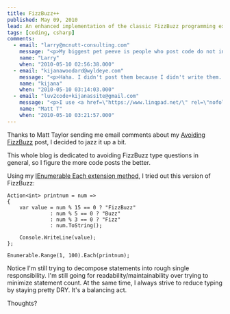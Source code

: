 ```yaml
---
title: FizzBuzz++
published: May 09, 2010
lead: An enhanced implementation of the classic FizzBuzz programming exercise, demonstrating more elegant solutions using C# extension methods and functional programming concepts.
tags: [coding, csharp]
comments:
  - email: "larry@mcnutt-consulting.com"
    message: "<p>My biggest pet peeve is people who post code do not include the using/imports required to cut/paste/run the snippet!  I'm lazy!</p>"
    name: "Larry"
    when: "2010-05-10 02:56:38.000"
  - email: "kijanawoodard@wyldeye.com"
    message: "<p>Haha. I didn't post them because I didn't write them. Wrote it all in one file. I'm lazier!</p><p>Paste into static Main of your choice.</p>"
    name: "kijana"
    when: "2010-05-10 03:14:03.000"
  - email: "luv2code+kijanassite@gmail.com"
    message: "<p>I use <a href=\"https://www.linqpad.net/\" rel=\"nofollow\">linqpad</a><a> for these kinds of things.  It's pretty handy for pasting a code snippet and hitting \"run\".</a></p>"
    name: "Matt T"
    when: "2010-05-10 03:21:57.000"
---
```

Thanks to Matt Taylor sending me email comments about my [Avoiding FizzBuzz] post, I decided to jazz it up a bit.

This whole blog is dedicated to avoiding FizzBuzz type questions in general, so I figure the more code posts the better.

Using my [IEnumerable Each extension method][enumerable], I tried out this version of FizzBuzz:

    Action<int> printnum = num =>
    {
        var value = num % 15 == 0 ? "FizzBuzz"
                  : num % 5 == 0 ? "Buzz"
                  : num % 3 == 0 ? "Fizz"
                  : num.ToString();
 
        Console.WriteLine(value);
    };
 
    Enumerable.Range(1, 100).Each(printnum);

Notice I'm still trying to decompose statements into rough single responsibility. I'm still going for readability/maintainability over trying to minimize statement count. At the same time, I always strive to reduce typing by staying pretty DRY. It's a balancing act.

Thoughts?

[Avoiding FizzBuzz]:https://kijanawoodard.com/avoiding-fizzbuzz
[enumerable]:https://kijanawoodard.com/ienumerable-each


